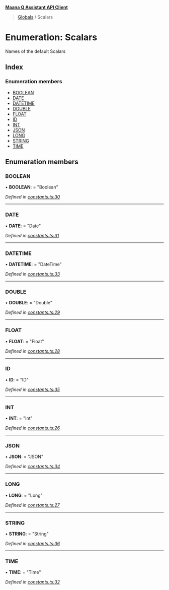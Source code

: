 **[Maana Q Assistant API Client](../README.md)**

> [Globals](../README.md) / Scalars

# Enumeration: Scalars

Names of the default Scalars

## Index

### Enumeration members

* [BOOLEAN](scalars.md#boolean)
* [DATE](scalars.md#date)
* [DATETIME](scalars.md#datetime)
* [DOUBLE](scalars.md#double)
* [FLOAT](scalars.md#float)
* [ID](scalars.md#id)
* [INT](scalars.md#int)
* [JSON](scalars.md#json)
* [LONG](scalars.md#long)
* [STRING](scalars.md#string)
* [TIME](scalars.md#time)

## Enumeration members

### BOOLEAN

•  **BOOLEAN**:  = "Boolean"

*Defined in [constants.ts:30](https://github.com/maana-io/q-assistant-client/blob/2b2b176/src/constants.ts#L30)*

___

### DATE

•  **DATE**:  = "Date"

*Defined in [constants.ts:31](https://github.com/maana-io/q-assistant-client/blob/2b2b176/src/constants.ts#L31)*

___

### DATETIME

•  **DATETIME**:  = "DateTime"

*Defined in [constants.ts:33](https://github.com/maana-io/q-assistant-client/blob/2b2b176/src/constants.ts#L33)*

___

### DOUBLE

•  **DOUBLE**:  = "Double"

*Defined in [constants.ts:29](https://github.com/maana-io/q-assistant-client/blob/2b2b176/src/constants.ts#L29)*

___

### FLOAT

•  **FLOAT**:  = "Float"

*Defined in [constants.ts:28](https://github.com/maana-io/q-assistant-client/blob/2b2b176/src/constants.ts#L28)*

___

### ID

•  **ID**:  = "ID"

*Defined in [constants.ts:35](https://github.com/maana-io/q-assistant-client/blob/2b2b176/src/constants.ts#L35)*

___

### INT

•  **INT**:  = "Int"

*Defined in [constants.ts:26](https://github.com/maana-io/q-assistant-client/blob/2b2b176/src/constants.ts#L26)*

___

### JSON

•  **JSON**:  = "JSON"

*Defined in [constants.ts:34](https://github.com/maana-io/q-assistant-client/blob/2b2b176/src/constants.ts#L34)*

___

### LONG

•  **LONG**:  = "Long"

*Defined in [constants.ts:27](https://github.com/maana-io/q-assistant-client/blob/2b2b176/src/constants.ts#L27)*

___

### STRING

•  **STRING**:  = "String"

*Defined in [constants.ts:36](https://github.com/maana-io/q-assistant-client/blob/2b2b176/src/constants.ts#L36)*

___

### TIME

•  **TIME**:  = "Time"

*Defined in [constants.ts:32](https://github.com/maana-io/q-assistant-client/blob/2b2b176/src/constants.ts#L32)*
